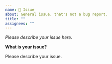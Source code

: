 ```yaml
---
name: 📝 Issue
about: General issue, that's not a bug report.
title: ""
assignees: ""
---
```


*Please describe your issue here.*

**What is your issue?**

Please describe your issue.
